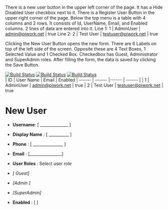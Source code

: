 
There is a new user button in the upper left corner of the page. It has a Hide Disabled User checkbox next to it. There is a Register User Button in the upper right corner of the page.
Below the top menu is a table with 4 columns and 2 rows. It consists of Id, UserName, Email, and Enabled columns. 2 lines of data are entered into it.
Line 1: 1 | AdminUser | admin@piwork.net | true
Line 2: 2 | Test User | testuser@piwork.net | true

Clicking the New User Button opens the new form. There are 6 Labels on top of the left side of the screen. Opposite these are 4 Text Boxes, 1 Selected Value and 1 Checked Box.
Checkedbox has Guest, Administrator and SuperAdmin roles.
After filling the form, the data is saved by clicking the Save Button.


[![Build Status](https://i.hizliresim.com/tnlRd4.png)]()  [![Build Status](https://i.hizliresim.com/41u3rb.png)]()   [![Build Status](https://i.hizliresim.com/n3AXHg.png)]()         
| ID | User Name |  Email | Enabled
| ------ | ------ |------ | ------ |
| 1 | AdminUser | admin@piwork.net | true
| 2 | Test User | testuser@piwork.net | true

# New User

- **Username**:  [ ______________ ]
- **Display Name** : [ __________ ]
- **Phone** :   [ _______________ ]
- **Email** : [________________]
- **User Roles** : Select user  *role*   

-   *[ Guest]* 
-  *[Admin ]* 
- *[SuperAdmin]*

- **Enabled** : [ ] 



